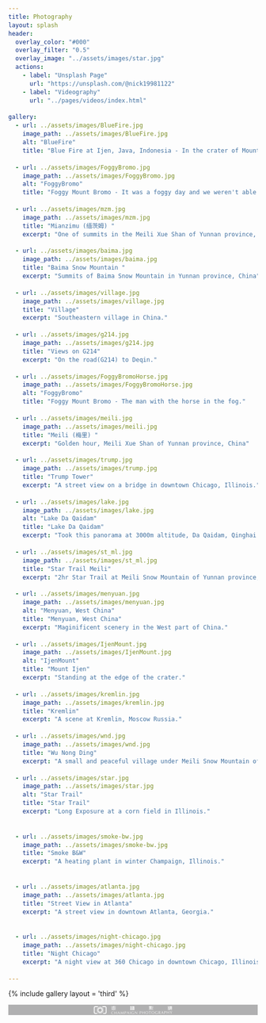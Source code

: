 ```yaml
---
title: Photography
layout: splash
header:
  overlay_color: "#000"
  overlay_filter: "0.5"
  overlay_image: "../assets/images/star.jpg"
  actions:
    - label: "Unsplash Page"
      url: "https://unsplash.com/@nick19981122"
    - label: "Videography"
      url: "../pages/videos/index.html"

gallery:
  - url: ../assets/images/BlueFire.jpg
    image_path: ../assets/images/BlueFire.jpg
    alt: "BlueFire"
    title: "Blue Fire at Ijen, Java, Indonesia - In the crater of Mount Ijen."

  - url: ../assets/images/FoggyBromo.jpg
    image_path: ../assets/images/FoggyBromo.jpg
    alt: "FoggyBromo"
    title: "Foggy Mount Bromo - It was a foggy day and we weren't able to see the full Mount Bromo."

  - url: ../assets/images/mzm.jpg
    image_path: ../assets/images/mzm.jpg
    title: "Mianzimu (缅茨姆) "
    excerpt: "One of summits in the Meili Xue Shan of Yunnan province, China"

  - url: ../assets/images/baima.jpg
    image_path: ../assets/images/baima.jpg
    title: "Baima Snow Mountain "
    excerpt: "Summits of Baima Snow Mountain in Yunnan province, China"

  - url: ../assets/images/village.jpg
    image_path: ../assets/images/village.jpg
    title: "Village"
    excerpt: "Southeastern village in China."

  - url: ../assets/images/g214.jpg
    image_path: ../assets/images/g214.jpg
    title: "Views on G214"
    excerpt: "On the road(G214) to Deqin."

  - url: ../assets/images/FoggyBromoHorse.jpg
    image_path: ../assets/images/FoggyBromoHorse.jpg
    alt: "FoggyBromo"
    title: "Foggy Mount Bromo - The man with the horse in the fog."

  - url: ../assets/images/meili.jpg
    image_path: ../assets/images/meili.jpg
    title: "Meili (梅里) "
    excerpt: "Golden hour, Meili Xue Shan of Yunnan province, China"

  - url: ../assets/images/trump.jpg
    image_path: ../assets/images/trump.jpg
    title: "Trump Tower"
    excerpt: "A street view on a bridge in downtown Chicago, Illinois."

  - url: ../assets/images/lake.jpg
    image_path: ../assets/images/lake.jpg
    alt: "Lake Da Qaidam"
    title: "Lake Da Qaidam"
    excerpt: "Took this panorama at 3000m altitude, Da Qaidam, Qinghai Northwestern China."

  - url: ../assets/images/st_ml.jpg
    image_path: ../assets/images/st_ml.jpg
    title: "Star Trail Meili"
    excerpt: "2hr Star Trail at Meili Snow Mountain of Yunnan province, China"

  - url: ../assets/images/menyuan.jpg
    image_path: ../assets/images/menyuan.jpg
    alt: "Menyuan, West China"
    title: "Menyuan, West China"
    excerpt: "Maginificent scenery in the West part of China."

  - url: ../assets/images/IjenMount.jpg
    image_path: ../assets/images/IjenMount.jpg
    alt: "IjenMount"
    title: "Mount Ijen"
    excerpt: "Standing at the edge of the crater."

  - url: ../assets/images/kremlin.jpg
    image_path: ../assets/images/kremlin.jpg
    title: "Kremlin"
    excerpt: "A scene at Kremlin, Moscow Russia."

  - url: ../assets/images/wnd.jpg
    image_path: ../assets/images/wnd.jpg
    title: "Wu Nong Ding"
    excerpt: "A small and peaceful village under Meili Snow Mountain of Yunnan province, China"

  - url: ../assets/images/star.jpg
    image_path: ../assets/images/star.jpg
    alt: "Star Trail"
    title: "Star Trail"
    excerpt: "Long Exposure at a corn field in Illinois."


  - url: ../assets/images/smoke-bw.jpg
    image_path: ../assets/images/smoke-bw.jpg
    title: "Smoke B&W"
    excerpt: "A heating plant in winter Champaign, Illinois."


  - url: ../assets/images/atlanta.jpg
    image_path: ../assets/images/atlanta.jpg
    title: "Street View in Atlanta"
    excerpt: "A street view in downtown Atlanta, Georgia."


  - url: ../assets/images/night-chicago.jpg
    image_path: ../assets/images/night-chicago.jpg
    title: "Night Chicago"
    excerpt: "A night view at 360 Chicago in downtown Chicago, Illinois."
 
---
```


{% include gallery layout = 'third' %}


<!-- {% include feature_row id="feature_row2" type="left" %}

{% include feature_row id="feature_row3" type="right" %}

{% include feature_row id="feature_row4" type="center" %} -->


![Champaign Photography](../assets/images/XBYL.png)
